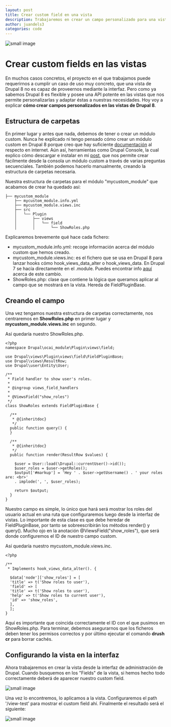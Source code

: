 ```yaml
---
layout: post
title: Crear custom field en una vista
description: Trabajaremos en crear un campo personalizado para una vista en Drupal 8.
author: juandels3
categories: code
---
```


![small image]({{site.baseurl}}/images/drupal8-views.png)

# Crear custom fields en las vistas

En muchos casos concretos, el proyecto en el que trabajamos puede requerirnos a cumplir un caso de uso muy concreto, que una vista de Drupal 8 no es capaz de proveernos mediante la interfaz. Pero como ya sabemos Drupal 8 es flexible y posee una API potente en las vistas que nos permite personalizarlas y adaptar éstas a nuestras necesidades. 
Hoy voy a explicar **cómo crear campos personalizados en las vistas de Drupal 8**.

## Estructura de carpetas

En primer lugar y antes que nada, debemos de tener o crear un módulo custom. Nunca he explicado ni tengo pensado cómo crear un módulo custom en Drupal 8 porque creo que hay suficiente [documentación](https://www.drupal.org/docs/8/creating-custom-modules) al respecto en internet. Aún así, herramientas como Drupal Console, la cual explico cómo descargar e instalar en mi [post](https://juandels3.github.io/utilidades-drupal/), que nos permite crear fácilmente desde la consola un módulo custom a través de varias preguntas secuenciales. También podemos hacerlo manualmente, creando la estructura de carpetas necesaria. 

Nuestra estructura de carpetas para el módulo "mycustom_module" que acabamos de crear ha quedado así:

    ├── mycustom_module
        ├── mycustom_module.info.yml
        ├── mycustom_module.views.inc
        ├── src
        │   └── Plugin
        │       ├── views
        │       │   └── field
        │       │       └── ShowRoles.php

Explicaremos brevemente qué hace cada fichero:

 - mycustom_module.info.yml: recoge información acerca del módulo custom que hemos creado.
 - mycustom_module.views.inc:  es el fichero que se usa en Drupal 8 para lanzar hooks cómo hook_views_data_alter o hook_views_data. En Drupal 7 se hacía directamente en el .module. Puedes encontrar info [aquí](https://www.drupal.org/node/1875596) acerca de este cambio.
 - ShowRoles.php: clase que contiene la lógica que queramos aplicar al campo que se mostrará en la vista. Hereda de FieldPluginBase.

## Creando el campo

Una vez tengamos nuestra estructura de carpetas correctamente, nos centraremos en **ShowRoles.php** en primer lugar y **mycustom_module.views.inc** en segundo.

Así quedaría nuestro ShowRoles.php.

    <?php
    namespace Drupal\ocai_module\Plugin\views\field;
    
    use Drupal\views\Plugin\views\field\FieldPluginBase;
    use Drupal\views\ResultRow;
    use Drupal\user\Entity\User;
    
    /**
     * Field handler to show user's roles.
     *
     * @ingroup views_field_handlers
     *
     * @ViewsField("show_roles")
     */
    class ShowRoles extends FieldPluginBase {
    
      /**
       * @{inheritdoc}
       */
      public function query() {
      }
    
      /**
       * @{inheritdoc}
       */
      public function render(ResultRow $values) {
    
        $user = User::load(\Drupal::currentUser()->id());
        $user_roles = $user->getRoles();
        $output['#markup'] = 'Hey ' . $user->getUsername() . ' your roles are: <br>'
        . implode(', ', $user_roles);
    
        return $output;
      }
    }

Nuestro campo es simple, lo único que hará será mostrar los roles del usuario actual en una ruta que configuraremos luego desde la interfaz de vistas. Lo importante de esta clase es que debe heredar de FieldPluginBase, por tanto se sobreescribirán los métodos render() y query(). Mucho ojo en la anotación @ViewsField("show_roles"), que será donde configuremos el ID de nuestro campo custom.

Así quedaría nuestro mycustom_module.views.inc.

    <?php  
      
    /**  
     * Implements hook_views_data_alter(). {  
      
      $data['node']['show_roles'] = [  
      'title' => t('Show roles to user'),  
      'field' => [  
      'title' => t('Show roles to user'),  
      'help' => t('Show roles to current user'),  
      'id' => 'show_roles',  
      ],  
      ];  
    }

Aquí es importante que coincida correctamente el ID con el que pusimos en ShowRoles.php.
Para terminar, debemos asegurarnos que los ficheros deben tener los permisos correctos y por último ejecutar el comando **drush cr** para borrar cachés. 

## Configurando la vista en la interfaz

Ahora trabajaremos en crear la vista desde la interfaz de administración de Drupal. 
Cuando busquemos en los "Fields" de la vista, si hemos hecho todo correctamente deberá de aparecer nuestro custom field.

![small image]({{site.baseurl}}/images/custom_field_sc_1.png)

Una vez lo encontremos, lo aplicamos a la vista. Configuraremos el path '/view-test' para mostrar el custom field ahí. 
Finalmente el resultado será el siguiente:

![small image]({{site.baseurl}}/images/custom_field_sc_2.png)


